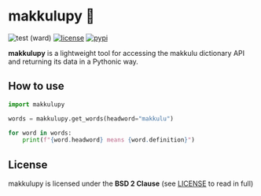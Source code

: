 # makkulupy 💬

![test (ward)](https://img.shields.io/github/actions/workflow/status/marzusia/makkulupy/ward.yaml?branch=develop&event=push)
[![license](https://img.shields.io/github/license/marzusia/makkulupy)](LICENSE)
[![pypi](https://img.shields.io/pypi/v/makkulupy)](https://pypi.org/project/makkulupy)

**makkulupy** is a lightweight tool for accessing the makkulu dictionary API and returning its data in a Pythonic way.

## How to use
```python
import makkulupy

words = makkulupy.get_words(headword="makkulu")

for word in words:
    print(f"{word.headword} means {word.definition}")
```

## License
makkulupy is licensed under the **BSD 2 Clause** (see [LICENSE](LICENSE) to read in full)